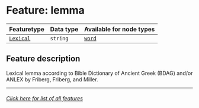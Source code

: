 # Feature: lemma

Featuretype | Data type | Available for node types
---  | --- | --- 
[`Lexical`](home.md#Lexical-features) | `string`  | [`word`](wordnodefeatures.md#readme)

## Feature description
Lexical lemma according to Bible Dictionary of Ancient Greek (BDAG) and/or ANLEX by Friberg, Friberg, and Miller.

---
###### [Click here for list of all features](home.md#readme)
